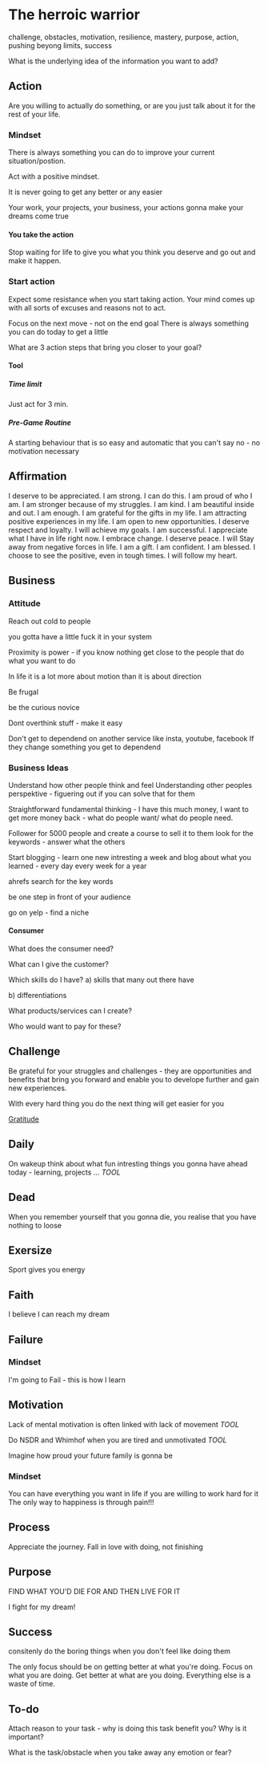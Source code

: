 # The herroic warrior
challenge, obstacles, motivation, resilience, mastery, purpose, action, pushing beyong limits, success

What is the underlying idea of the information you want to add?

## Action

Are you willing to actually do something, or are you just talk about it for the rest of your life.


### Mindset
There is always something you can do to improve your current situation/postion.

Act with a positive mindset.

It is never going to get any better or any easier

Your work, your projects, your business, your actions gonna make your dreams come true

#### You take the action

Stop waiting for life to give you what you think you deserve and go out and make it happen.

### Start action
Expect some resistance when you start taking action. Your mind comes up with all sorts of excuses and reasons not to act.

Focus on the next move - not on the end goal
There is always something you can do today to get a little

What are 3 action steps that bring you closer to your goal?

#### Tool 
##### Time limit
Just act for 3 min.

##### Pre-Game Routine
A starting behaviour that is so easy and automatic that you can't say no - no motivation necessary

## Affirmation
I deserve to be appreciated.
I am strong.
I can do this.
I am proud of who I am.
I am stronger because of my struggles.
I am kind.
I am beautiful inside and out.
I am enough.
I am grateful for the gifts in my life.
I am attracting positive experiences in my life.
I am open to new opportunities.
I deserve respect and loyalty.
I will achieve my goals.
I am successful.
I appreciate what I have in life right now.
I embrace change.
I deserve peace.
I will Stay away from negative forces in life.
I am a gift.
I am confident.
I am blessed.
I choose to see the positive, even in tough times.
I will follow my heart.



## Business

### Attitude
Reach out cold to people

you gotta have a little fuck it in your system

Proximity is power - if you know nothing get close to the people that do what you want to do

In life it is a lot more about motion than it is about direction

Be frugal

be the curious novice

Dont overthink stuff - make it easy 

Don't get to dependend on another service like insta, youtube, facebook
If they change something you get to dependend


### Business Ideas
Understand how other people think and feel
Understanding other peoples perspektive - figuering out if you can solve that for them

Straightforward fundamental thinking - I have this much money, I want to get more money back - what do people want/ what do people need.

Follower for 5000 people and create a course to sell it to them
look for the keywords - answer what the others


Start blogging - learn one new intresting a week and blog about what you learned - every day every week for a year 

ahrefs search for the key words


be one step in front of your audience

go on yelp - find a niche 

#### Consumer
What does the consumer need?

What can I give the customer?

Which skills do I have?
a) skills that many out there have

b) differentiations

What products/services can I create?

Who would want to pay for these?

## Challenge

Be grateful for your struggles and challenges - they are opportunities and benefits that bring you forward and enable you to develope further and gain new experiences.

With every hard thing you do the next thing will get easier for you

[Gratitude](../health/Gratitude.md)


## Daily
On wakeup think about what fun intresting things you gonna have ahead today - learning,  projects ...
*TOOL*

## Dead
When you remember yourself that you gonna die, you realise that you have nothing to loose

## Exersize
Sport gives you energy

## Faith
I believe I can reach my dream

## Failure

### Mindset
I'm going to Fail - this is how I learn 

## Motivation
Lack of mental motivation is often linked with lack of movement
*TOOL*

Do NSDR and Whimhof when you are tired and unmotivated
*TOOL*

Imagine how proud your future family is gonna be
### Mindset
You can have everything you want in life if you are willing to work hard for it
The only way to happiness is through pain!!!

## Process
Appreciate the journey. Fall in love with doing, not finishing

## Purpose
FIND WHAT YOU'D DIE FOR AND THEN LIVE FOR IT

I fight for my dream!

## Success

consitenly do the boring things when you don't feel like doing them

The only focus should be on getting better at what you're doing. Focus on what you are doing. Get better at what are you doing. Everything else is a waste of time.

## To-do
Attach reason to your task - why is doing this task benefit you? Why is it important?

What is the task/obstacle when you take away any emotion or fear?